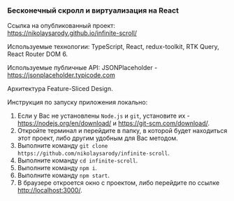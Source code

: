 ### Бесконечный скролл и виртуализация на React

Ссылка на опубликованный проект: <https://nikolaysarody.github.io/infinite-scroll/>

Используемые технологии: TypeScript, React, redux-toolkit, RTK Query, React Router DOM 6.

Используемые публичные API: JSONPlaceholder - <https://jsonplaceholder.typicode.com>

Архитектура Feature-Sliced Design.

Инструкция по запуску приложения локально:
1) Если у Вас не установлены `Node.js` и `git`, установите их - <https://nodejs.org/en/download/> и <https://git-scm.com/download/>.
2) Откройте терминал и перейдите в папку, в которой будет находиться этот проект, либо другим удобным для Вас методом.
3) Выполните команду `git clone https://github.com/nikolaysarody/infinite-scroll`.
4) Выполните команду `cd infinite-scroll`.
5) Выполните команду `npm i`.
6) Выполните команду `npm start`.
7) В браузере откроется окно с проектом, либо перейдите по ссылке <http://localhost:3000/>.
